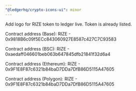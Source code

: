 ```yaml
---
"@ledgerhq/crypto-icons-ui": minor
---
```


Add logo for RIZE token to ledger live. Token is already listed.

Contract address (Base):
RIZE - 0x9818B6c09f5ECc843060927E8587c427C7C93583

Contract address (BSC):
RIZE - 0xaedaff046601beb063b647845dfb21841f32d6a4

Contract address (Ethereum):
RIZE - 0x9F1E8F87c6321b84baD7DDa7DfB86D5115A47605

Contract address (Polygon):
RIZE - 0x9F1E8F87c6321b84baD7DDa7DfB86D5115A47605